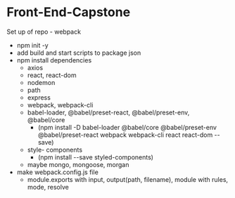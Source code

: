 # Front-End-Capstone

Set up of repo - webpack
- npm init -y
- add build and start scripts to package json
- npm install dependencies
  - axios
  - react, react-dom
  - nodemon
  - path
  - express
  - webpack, webpack-cli
  - babel-loader, @babel/preset-react, @babel/preset-env, @babel/core
    - (npm install -D babel-loader @babel/core @babel/preset-env @babel/preset-react webpack webpack-cli react react-dom --save)
  - style- components
    - (npm install --save styled-components)
  - maybe mongo, mongoose, morgan
- make webpack.config.js file
  - module.exports with input, output(path, filename), module with rules, mode, resolve

